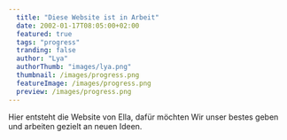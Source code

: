 ```yaml
---
  title: "Diese Website ist in Arbeit"
  date: 2002-01-17T08:05:00+02:00
  featured: true
  tags: "progress"
  tranding: false
  author: "Lya"
  authorThumb: "images/lya.png"
  thumbnail: /images/progress.png
  featureImage: /images/progress.png
  preview: /images/progress.png
---
```


Hier entsteht die Website von Ella, dafür möchten Wir unser bestes geben und arbeiten gezielt an neuen Ideen.